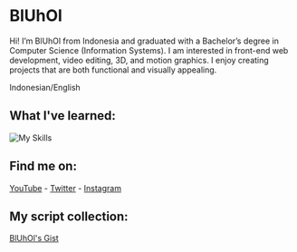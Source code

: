 # BlUhOl

Hi! I’m BlUhOl from Indonesia and graduated with a Bachelor’s degree in Computer Science (Information Systems). I am interested in front-end web development, video editing, 3D, and motion graphics. I enjoy creating projects that are both functional and visually appealing.

Indonesian/English

## What I've learned:
![My Skills](https://skillicons.dev/icons?i=html,css,js,ts,py,cs,nodejs,react,next,nuxt,vue,astro,alpinejs,tailwind,threejs,ae,ai,ps,pr,blender,unity,figma&theme=dark)

## Find me on:
[YouTube](https://www.youtube.com/c/BlUhOl) - [Twitter](https://twitter.com/bluhol_) - [Instagram](https://www.instagram.com/bluhol_/)

## My script collection:
<a href="https://gist.github.com/BlUhOl" target="_blank">BlUhOl's Gist</a>
